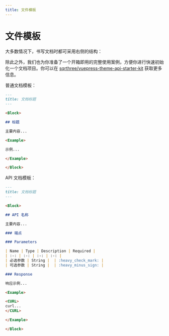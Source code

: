 ```yaml
---
title: 文件模板
---
```


<Block>

# 文件模板

大多数情况下，书写文档时都可采用右侧的结构：

除此之外，我们也为你准备了一个开箱即用的完整使用案例，方便你进行快速初始化一个文档项目。你可以在 [sqrthree/vuepress-theme-api-starter-kit](https://github.com/sqrthree/vuepress-theme-api-starter-kit) 获取更多信息。

<Example>

普通文档模板：

```md
---
title: 文档标题
---

<Block>

## 标题

主要内容...

<Example>

示例...

</Example>

</Block>
```

API 文档模板：

```md
---
title: 文档标题
---

<Block>

## API 名称

主要内容...

### 端点

### Parameters

| Name | Type | Description | Required |
| :-: | :-: | :-: | :-: |
| 必选参数 | String |  | :heavy_check_mark: |
| 可选参数 | String |  | :heavy_minus_sign: |

### Response

响应示例...

<Example>

<CURL>
curl...
</CURL>

</Example>

</Block>
```

</Example>

</Block>
